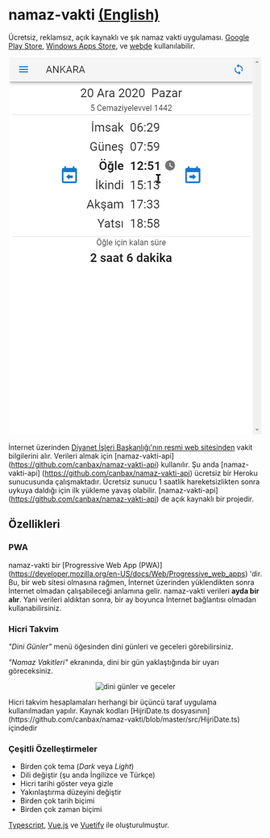 # namaz-vakti [(English)](README.md) 
Ücretsiz, reklamsız, açık kaynaklı ve şık namaz vakti uygulaması. [Google Play Store](https://play.google.com/store/apps/details?id=io.kevn.namaz_vakti), [Windows Apps Store](https://www.microsoft.com/en-us/p/namaz-vakti/9p6rv2n2mrbv), ve [webde](https://canbax.github.io/namaz-vakti/) kullanılabilir.

<p align="center">
  <img src = "doc/show-case-tr.gif" title = "dini günler ve geceler" />
</p>

İnternet üzerinden [Diyanet İşleri Başkanlığı'nın resmi web sitesinden](https://namazvakitleri.diyanet.gov.tr/en-US) vakit bilgilerini alır. Verileri almak için [namaz-vakti-api] (https://github.com/canbax/namaz-vakti-api) kullanılır. Şu anda [namaz-vakti-api] (https://github.com/canbax/namaz-vakti-api) ücretsiz bir Heroku sunucusunda çalışmaktadır. Ücretsiz sunucu 1 saatlik hareketsizlikten sonra uykuya daldığı için ilk yükleme yavaş olabilir. [namaz-vakti-api] (https://github.com/canbax/namaz-vakti-api) de açık kaynaklı bir projedir.

## Özellikleri
### PWA
namaz-vakti bir [Progressive Web App (PWA)] (https://developer.mozilla.org/en-US/docs/Web/Progressive_web_apps) 'dir. Bu, bir web sitesi olmasına rağmen, İnternet üzerinden yüklendikten sonra İnternet olmadan çalışabileceği anlamına gelir. namaz-vakti verileri **ayda bir alır**. Yani verileri aldıktan sonra, bir ay boyunca İnternet bağlantısı olmadan kullanabilirsiniz.

### Hicri Takvim
_"Dini Günler"_ menü öğesinden dini günleri ve geceleri görebilirsiniz.

_"Namaz Vakitleri"_ ekranında, dini bir gün yaklaştığında bir uyarı göreceksiniz.
<p align="center">
  <img src = "doc/alarm-dini-gün.png" title = "dini günler ve geceler" />
</p>
Hicri takvim hesaplamaları herhangi bir üçüncü taraf uygulama kullanılmadan yapılır. Kaynak kodları [HijriDate.ts dosyasının](https://github.com/canbax/namaz-vakti/blob/master/src/HijriDate.ts) içindedir 

### Çeşitli Özelleştirmeler
- Birden çok tema (_Dark_ veya _Light_)
- Dili değiştir (şu anda İngilizce ve Türkçe)
- Hicri tarihi göster veya gizle
- Yakınlaştırma düzeyini değiştir
- Birden çok tarih biçimi
- Birden çok zaman biçimi

[Typescript](https://www.typescriptlang.org/), [Vue.js](https://vuejs.org/) ve [Vuetify](https://vuetifyjs.com/en/) ile oluşturulmuştur.
